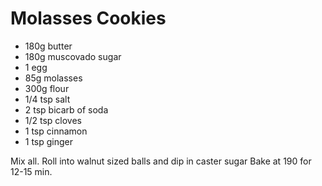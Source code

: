 # Molasses Cookies

- 180g butter
- 180g muscovado sugar
- 1 egg
- 85g molasses
- 300g flour
- 1/4 tsp salt
- 2 tsp bicarb of soda
- 1/2 tsp cloves
- 1 tsp cinnamon
- 1 tsp ginger

Mix all.
Roll into walnut sized balls and dip in caster sugar
Bake at 190 for 12-15 min.
